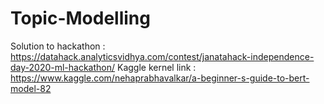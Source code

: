 # Topic-Modelling

Solution to hackathon : https://datahack.analyticsvidhya.com/contest/janatahack-independence-day-2020-ml-hackathon/
Kaggle kernel link : https://www.kaggle.com/nehaprabhavalkar/a-beginner-s-guide-to-bert-model-82
